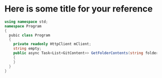 # Here is some title for your reference

```cs 
using namespace std;
namespace Program
{
  pubic class Program
  {
    private readonly HttpClient mClient;
    string empty;
    public async Task<List<GitContent>> GetFolderContents(string folderUrl)
    {
    }
  }
}
```
